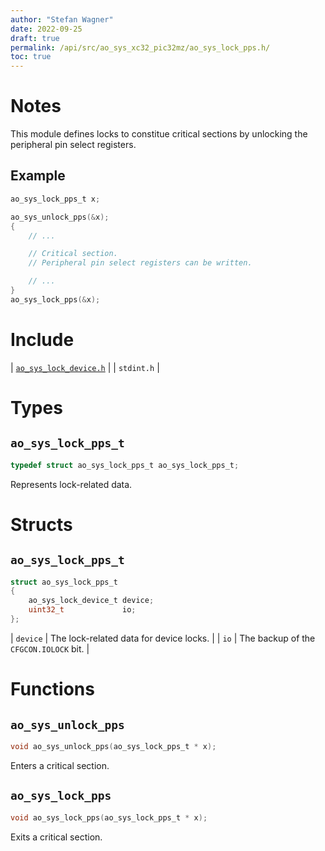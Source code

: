 ```yaml
---
author: "Stefan Wagner"
date: 2022-09-25
draft: true
permalink: /api/src/ao_sys_xc32_pic32mz/ao_sys_lock_pps.h/
toc: true
---
```


# Notes

This module defines locks to constitue critical sections by unlocking the peripheral pin select registers.

## Example

```c
ao_sys_lock_pps_t x;

ao_sys_unlock_pps(&x);
{
    // ...

    // Critical section.
    // Peripheral pin select registers can be written.

    // ...
}
ao_sys_lock_pps(&x);
```

# Include

| [`ao_sys_lock_device.h`](../ao_sys_xc32_pic32/ao_sys_lock_device.h.md) |
| `stdint.h` |

# Types

## `ao_sys_lock_pps_t`

```c
typedef struct ao_sys_lock_pps_t ao_sys_lock_pps_t;
```

Represents lock-related data.

# Structs

## `ao_sys_lock_pps_t`

```c
struct ao_sys_lock_pps_t
{
    ao_sys_lock_device_t device;
    uint32_t             io;
};
```

| `device` | The lock-related data for device locks. |
| `io` | The backup of the `CFGCON.IOLOCK` bit. |

# Functions

## `ao_sys_unlock_pps`

```c
void ao_sys_unlock_pps(ao_sys_lock_pps_t * x);
```

Enters a critical section.

## `ao_sys_lock_pps`

```c
void ao_sys_lock_pps(ao_sys_lock_pps_t * x);
```

Exits a critical section.
